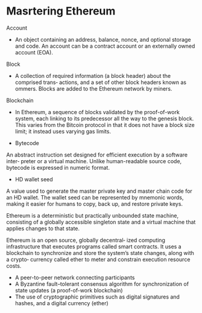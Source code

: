 # Masrtering Ethereum

Account

- An object containing an address, balance, nonce, and optional storage and code.
An account can be a contract account or an externally owned account (EOA).

Block

- A collection of required information (a block header) about the comprised trans‐
actions, and a set of other block headers known as ommers. Blocks are added to
the Ethereum network by miners.

Blockchain

- In Ethereum, a sequence of blocks validated by the proof-of-work system, each
linking to its predecessor all the way to the genesis block. This varies from the
Bitcoin protocol in that it does not have a block size limit; it instead uses varying gas limits.

- Bytecode

An abstract instruction set designed for efficient execution by a software inter‐
preter or a virtual machine. Unlike human-readable source code, bytecode is
expressed in numeric format.

- HD wallet seed

A value used to generate the master private key and master chain code for an HD
wallet. The wallet seed can be represented by mnemonic words, making it easier
for humans to copy, back up, and restore private keys.

Ethereum is a deterministic but practically
unbounded state machine, consisting of a globally accessible singleton state and a virtual machine that applies changes to that state.

Ethereum is an open source, globally decentral‐
ized computing infrastructure that executes programs called smart contracts. It uses a
blockchain to synchronize and store the system’s state changes, along with a crypto‐
currency called ether to meter and constrain execution resource costs.

- A peer-to-peer network connecting participants
- A Byzantine fault–tolerant consensus algorithm for synchronization of state updates (a proof-of-work blockchain)
- The use of cryptographic primitives such as digital signatures and hashes, and a digital currency (ether)